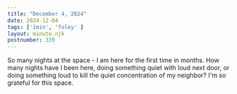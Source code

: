 ```yaml
---
title: "December 4, 2024"
date: 2024-12-04
tags: ['1min', 'foley' ]
layout: minute.njk
postnumber: 339
---
```

So many nights at the space - I am here for the first time in months. How many nights have I been here, doing something quiet with loud next door, or doing something loud to kill the quiet concentration of my neighbor? I'm so grateful for this space. 